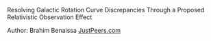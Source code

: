 Resolving Galactic Rotation Curve Discrepancies Through a Proposed Relativistic Observation Effect

Author: Brahim Benaissa
[JustPeers.com](https://justpeers.com/)
